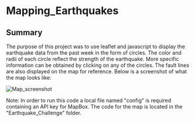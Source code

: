 # Mapping_Earthquakes
## Summary
The purpose of this project was to use leaflet and javascript to display the earthquake data from the past week in the form of circles. The color and radii of each circle reflect the strength of the earthquake. More specific information can be obtained by clicking on any of the circles. The fault lines are also displayed on the map for reference. Below is a screenshot of what the map looks like:

![Map_screenshot](https://user-images.githubusercontent.com/87343629/148581561-e4d28847-cc3d-40d0-b9f2-f467c16f235c.png)

Note: In order to run this code a local file named "config" is required containing an API key for MapBox. The code for the map is located in the "Earthquake_Challenge" folder.
